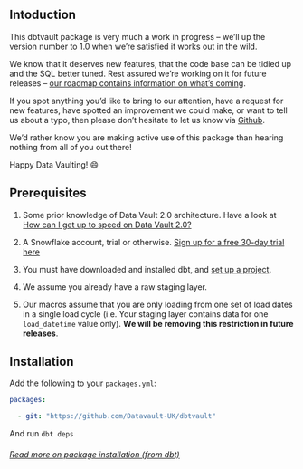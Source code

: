 ## Intoduction

This dbtvault package is very much a work in progress – we’ll up the version number to 1.0 when we’re satisfied it works out in the wild.

We know that it deserves new features, that the code base can be tidied up and the SQL better tuned. Rest assured we’re working on it for future releases – [our roadmap contains information on what’s coming](roadmap.md).
 
If you spot anything you’d like to bring to our attention, have a request for new features, have spotted an improvement we could make, or want to tell us about a typo, 
then please don’t hesitate to let us know via [Github](https://github.com/Datavault-UK/dbtvault/issues). 

We’d rather know you are making active use of this package than hearing nothing from all of you out there! 

Happy Data Vaulting! :smile:

## Prerequisites 

1. Some prior knowledge of Data Vault 2.0 architecture. Have a look at
[How can I get up to speed on Data Vault 2.0?](index.md#how-can-i-get-up-to-speed-on-data-vault-20)

2. A Snowflake account, trial or otherwise. [Sign up for a free 30-day trial here](https://trial.snowflake.com/ab/)

3. You must have downloaded and installed dbt, and [set up a project](https://docs.getdbt.com/docs/dbt-projects).

4. We assume you already have a raw staging layer.

5. Our macros assume that you are only loading from one set of load dates in a single load cycle (i.e. Your staging layer
contains data for one ```load_datetime``` value only). **We will be removing this restriction in future releases**.

## Installation 

Add the following to your ```packages.yml```:

```yaml
packages:

  - git: "https://github.com/Datavault-UK/dbtvault"
```
And run 
```dbt deps```

###### [Read more on package installation (from dbt)](https://docs.getdbt.com/docs/package-management)